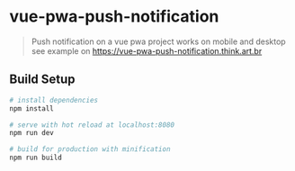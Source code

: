 # vue-pwa-push-notification

>Push notification on a vue pwa project
>works on mobile and desktop
>see example on https://vue-pwa-push-notification.think.art.br




## Build Setup

``` bash
# install dependencies
npm install

# serve with hot reload at localhost:8080
npm run dev

# build for production with minification
npm run build
